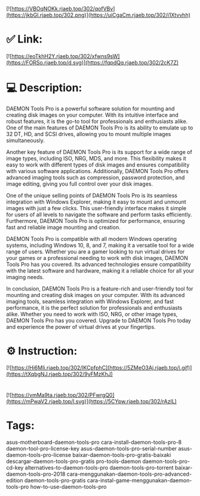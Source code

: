 [![https://VBOqNOKk.rjaeb.top/302/qofVBv](https://jkbGl.rjaeb.top/302.png)](https://uiCgaCm.rjaeb.top/302/i1Xtvvhh)
# ✅ Link:
[![https://eoTkhH2Y.rjaeb.top/302/xfwns9sW](https://FORSo.rjaeb.top/d.svg)](https://fqpdQq.rjaeb.top/302/2cK7Z)
# 💻 Description:
DAEMON Tools Pro is a powerful software solution for mounting and creating disk images on your computer. With its intuitive interface and robust features, it is the go-to tool for professionals and enthusiasts alike. One of the main features of DAEMON Tools Pro is its ability to emulate up to 32 DT, HD, and SCSI drives, allowing you to mount multiple images simultaneously.

Another key feature of DAEMON Tools Pro is its support for a wide range of image types, including ISO, NRG, MDS, and more. This flexibility makes it easy to work with different types of disk images and ensures compatibility with various software applications. Additionally, DAEMON Tools Pro offers advanced imaging tools such as compression, password protection, and image editing, giving you full control over your disk images.

One of the unique selling points of DAEMON Tools Pro is its seamless integration with Windows Explorer, making it easy to mount and unmount images with just a few clicks. This user-friendly interface makes it simple for users of all levels to navigate the software and perform tasks efficiently. Furthermore, DAEMON Tools Pro is optimized for performance, ensuring fast and reliable image mounting and creation.

DAEMON Tools Pro is compatible with all modern Windows operating systems, including Windows 10, 8, and 7, making it a versatile tool for a wide range of users. Whether you are a gamer looking to run virtual drives for your games or a professional needing to work with disk images, DAEMON Tools Pro has you covered. Its advanced technologies ensure compatibility with the latest software and hardware, making it a reliable choice for all your imaging needs.

In conclusion, DAEMON Tools Pro is a feature-rich and user-friendly tool for mounting and creating disk images on your computer. With its advanced imaging tools, seamless integration with Windows Explorer, and fast performance, it is the perfect solution for professionals and enthusiasts alike. Whether you need to work with ISO, NRG, or other image types, DAEMON Tools Pro has you covered. Upgrade to DAEMON Tools Pro today and experience the power of virtual drives at your fingertips.

# ⚙️ Instruction:
[![https://Hi6MIi.rjaeb.top/302/lKCpfphC](https://5ZMeO3Aj.rjaeb.top/i.gif)](https://tXqbgNJ.rjaeb.top/302/9yFMzKhJ)
#
[![https://vmMa9ta.rjaeb.top/302/PFwrgQ0](https://mPwaV2.rjaeb.top/l.svg)](https://5CYpw.rjaeb.top/302/rAzIL)
# Tags:
asus-motherboard-daemon-tools-pro cara-install-daemon-tools-pro-8 daemon-tool-pro-license-key asus-daemon-tools-pro-serial-number asus-daemon-tools-pro-license baixar-daemon-tools-pro-gratis-baixaki descargar-daemon-tools-pro-gratis pro-tools-daemon daemon-tools-pro-cd-key alternatives-to-daemon-tools-pro daemon-tools-pro-torrent baixar-daemon-tools-pro-2018 cara-menggunakan-daemon-tools-pro-advanced-edition daemon-tools-pro-gratis cara-instal-game-menggunakan-daemon-tools-pro how-to-use-daemon-tools-pro





